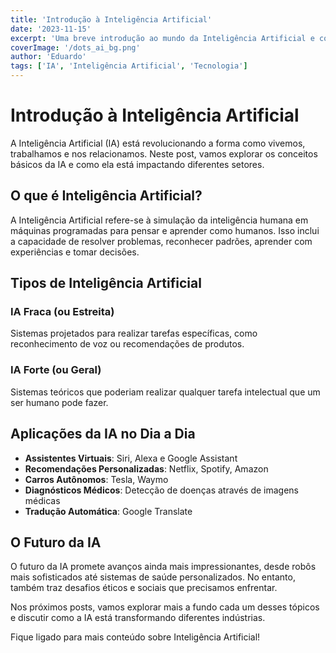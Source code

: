 ```yaml
---
title: 'Introdução à Inteligência Artificial'
date: '2023-11-15'
excerpt: 'Uma breve introdução ao mundo da Inteligência Artificial e como ela está transformando nossas vidas.'
coverImage: '/dots_ai_bg.png'
author: 'Eduardo'
tags: ['IA', 'Inteligência Artificial', 'Tecnologia']
---
```


# Introdução à Inteligência Artificial

A Inteligência Artificial (IA) está revolucionando a forma como vivemos, trabalhamos e nos relacionamos. Neste post, vamos explorar os conceitos básicos da IA e como ela está impactando diferentes setores.

## O que é Inteligência Artificial?

A Inteligência Artificial refere-se à simulação da inteligência humana em máquinas programadas para pensar e aprender como humanos. Isso inclui a capacidade de resolver problemas, reconhecer padrões, aprender com experiências e tomar decisões.

## Tipos de Inteligência Artificial

### IA Fraca (ou Estreita)
Sistemas projetados para realizar tarefas específicas, como reconhecimento de voz ou recomendações de produtos.

### IA Forte (ou Geral)
Sistemas teóricos que poderiam realizar qualquer tarefa intelectual que um ser humano pode fazer.

## Aplicações da IA no Dia a Dia

- **Assistentes Virtuais**: Siri, Alexa e Google Assistant
- **Recomendações Personalizadas**: Netflix, Spotify, Amazon
- **Carros Autônomos**: Tesla, Waymo
- **Diagnósticos Médicos**: Detecção de doenças através de imagens médicas
- **Tradução Automática**: Google Translate

## O Futuro da IA

O futuro da IA promete avanços ainda mais impressionantes, desde robôs mais sofisticados até sistemas de saúde personalizados. No entanto, também traz desafios éticos e sociais que precisamos enfrentar.

Nos próximos posts, vamos explorar mais a fundo cada um desses tópicos e discutir como a IA está transformando diferentes indústrias.

Fique ligado para mais conteúdo sobre Inteligência Artificial! 